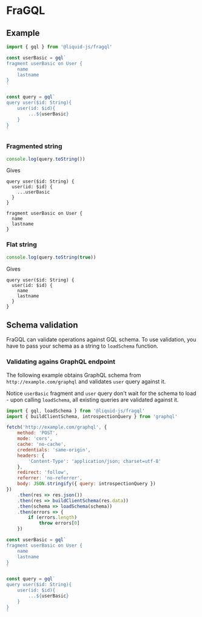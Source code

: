 # FraGQL

## Example

```js
import { gql } from '@liquid-js/fragql'

const userBasic = gql`
fragment userBasic on User {
    name
    lastname
}
`

const query = gql`
query user($id: String){
    user(id: $id){
        ...${userBasic}
    }
}
`
```

### Fragmented string

```js
console.log(query.toString())
```

Gives

```gql
query user($id: String) {
  user(id: $id) {
    ...userBasic
  }
}

fragment userBasic on User {
  name
  lastname
}
```

### Flat string

```js
console.log(query.toString(true))
```

Gives

```gql
query user($id: String) {
  user(id: $id) {
    name
    lastname
  }
}
```

## Schema validation

FraGQL can validate operations against GQL schema. To use validation,
you have to pass your schema as a string to `loadSchema` function.

### Validating agains GraphQL endpoint

The following example obtains GraphQL schema from `http://example.com/graphql`
and validates `user` query against it. 

Notice `userBasic` fragment and `user` query don't wait for the schema to load -
upon calling `loadSchema`, all existing queries are validated against it.

```js
import { gql, loadSchema } from '@liquid-js/fragql'
import { buildClientSchema, introspectionQuery } from 'graphql'

fetch('http://example.com/graphql', {
    method: 'POST',
    mode: 'cors',
    cache: 'no-cache',
    credentials: 'same-origin',
    headers: {
        'Content-Type': 'application/json; charset=utf-8'
    },
    redirect: 'follow',
    referrer: 'no-referrer',
    body: JSON.stringify({ query: introspectionQuery })
})
    .then(res => res.json())
    .then(res => buildClientSchema(res.data))
    .then(schema => loadSchema(schema))
    .then(errors => {
        if (errors.length)
            throw errors[0]
    })

const userBasic = gql`
fragment userBasic on User {
    name
    lastname
}
`

const query = gql`
query user($id: String){
    user(id: $id){
        ...${userBasic}
    }
}
`
```
